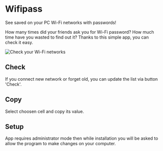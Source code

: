 # Wifipass
See saved on your PC Wi-Fi networks with passwords!

How many times did your friends ask you for Wi-Fi password? How much time have you wasted to find out it? Thanks to this simple app, you can check it easy.

![Check your Wi-Fi networks](https://raw.githubusercontent.com/wojciech-pawlik/Wifipass/master/wifipass-readme.png)

## Check
If you connect new network or forget old, you can update the list via button 'Check'.

## Copy
Select choosen cell and copy its value.

## Setup
App requires administrator mode then while installation you will be asked to allow the program to make changes on your computer.
